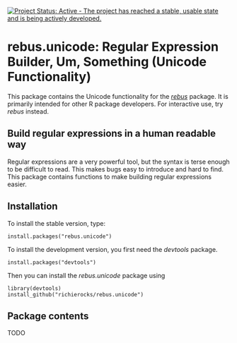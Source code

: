 [![Project Status: Active - The project has reached a stable, usable state and is being actively developed.](http://www.repostatus.org/badges/0.1.0/active.svg)](http://www.repostatus.org/#active)

# rebus.unicode: Regular Expression Builder, Um, Something (Unicode Functionality)

This package contains the Unicode functionality for the [*rebus*](https://github.com/richierocks/rebus) package.  It is primarily intended for other R package developers.  For interactive use, try *rebus* instead.

## Build regular expressions in a human readable way

Regular expressions are a very powerful tool, but the syntax is terse enough
to be difficult to read.  This makes bugs easy to introduce and hard to
find.  This package contains functions to make building regular expressions
easier.

## Installation

To install the stable version, type:

```{r}
install.packages("rebus.unicode")
```

To install the development version, you first need the *devtools* package.

```{r}
install.packages("devtools")
```

Then you can install the *rebus.unicode* package using

```{r}
library(devtools)
install_github("richierocks/rebus.unicode")
```

## Package contents

TODO
